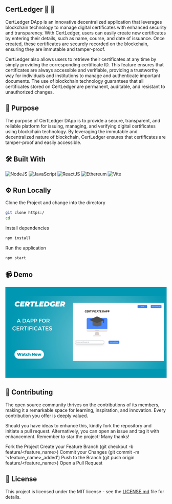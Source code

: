 ##  CertLedger :ledger: :scroll: ##
CertLedger DApp is an innovative decentralized application that leverages blockchain technology to manage digital certificates with enhanced security and transparency. With CertLedger, users can easily create new certificates by entering their details, such as name, course, and date of issuance. Once created, these certificates are securely recorded on the blockchain, ensuring they are immutable and tamper-proof.

CertLedger also allows users to retrieve their certificates at any time by simply providing the corresponding certificate ID. This feature ensures that certificates are always accessible and verifiable, providing a trustworthy way for individuals and institutions to manage and authenticate important documents. The use of blockchain technology guarantees that all certificates stored on CertLedger are permanent, auditable, and resistant to unauthorized changes.

## 🎯 Purpose ##
The purpose of CertLedger DApp is to provide a secure, transparent, and reliable platform for issuing, managing, and verifying digital certificates using blockchain technology. By leveraging the immutable and decentralized nature of blockchain, CertLedger ensures that certificates are tamper-proof and easily accessible. 

## 🛠 **Built With**

![NodeJS](https://img.icons8.com/color/48/000000/nodejs.png) ![JavaScript](https://img.icons8.com/color/48/000000/javascript.png) ![ReactJS](https://img.icons8.com/color/48/000000/react-native.png) ![Ethereum](https://img.icons8.com/ios-filled/50/000000/ethereum.png) ![Vite](https://img.icons8.com/fluency/48/000000/vite.png)


## ⚙️ Run Locally ##



Clone the Project and change into the directory
```bash
git clone https:/
cd
```
Install dependencies
```bash
npm install
```

Run the application
```bash
npm start
```

## :video_camera: Demo ##
[![demo video](https://github.com/Haritha2498/certificate_dapp/blob/main/certiui/src/assets/images/certidapp%20YouTube%20Thumbnail.png)](https://drive.google.com/file/d/1w9xaLNbIJJN_xKIazUD6S43pI-PZVIiU/view?usp=sharing)



## :ribbon: Contributing ##
The open source community thrives on the contributions of its members, making it a remarkable space for learning, inspiration, and innovation. Every contribution you offer is deeply valued.

Should you have ideas to enhance this, kindly fork the repository and initiate a pull request. Alternatively, you can open an issue and tag it with enhancement. Remember to star the project! Many thanks!

Fork the Project
Create your Feature Branch (git checkout -b feature/<feature_name>)
Commit your Changes (git commit -m '<feature_name>_added')
Push to the Branch (git push origin feature/<feature_name>)
Open a Pull Request
## :page_with_curl: License ##
This project is licensed under the MIT license - see the [LICENSE.md](https://github.com/Haritha2498/certificate_dapp/blob/main/LICENSE) file for details.
